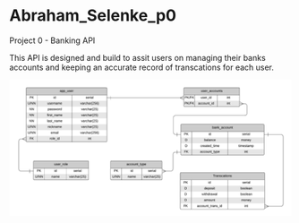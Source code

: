 # Abraham_Selenke_p0
Project 0 - Banking API

This API is designed and build to assit users on managing their banks accounts and keeping an accurate record of transcations for each user.

<img src = "erd/Abraham_Selenke_ERD.png">
